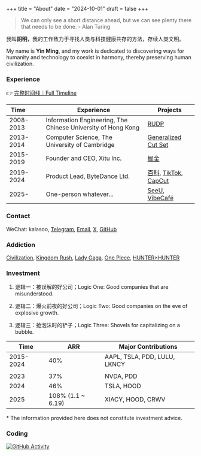+++
title = "About"
date = "2024-10-01"
draft = false
+++

> We can only see a short distance ahead, but we can see plenty there that needs to be done. - Alan Turing

我叫**阴明**，我的工作致力于寻找人类与科技健康共存的方法，存续人类文明。

My name is **Yin Ming**, and my work is dedicated to discovering ways for humanity and technology to coexist in harmony, thereby preserving human civilization.


### Experience

👉 [完整时间线｜Full Timeline](https://kalasoo.notion.site/About-me-69c1472fcb7946609bf6c96daced37a5?pvs=4)

| Time&nbsp;&nbsp;&nbsp;&nbsp;&nbsp;&nbsp;&nbsp;&nbsp; | Experience | Projects |
|------------|------------|----------|
| 2008-2013 | Information Engineering, The Chinese University of Hong Kong | [RUDP](https://github.com/kalasoo/rudp) |
| 2013-2014 | Computer Science, The University of Cambridge | [Generalized Cut Set](https://www.dropbox.com/scl/fi/zw5njee911ib1qlsfy6bk/MPhil_Presentation_Ming.pdf) |
| 2015-2019 | Founder and CEO, Xitu Inc.| [掘金](https://juejin.cn) |
| 2019-2024 | Product Lead, ByteDance Ltd. | [百科](https://baike.com), [TikTok](https://tiktok.com), [CapCut](https://capcut.com) |
| 2025- | One-person whatever... | [SeeU](https://seeu.lifestyle), [VibeCafé](https://vibecafe.ai) |

### Contact

WeChat: kalasoo, [Telegram](https://t.me/kalasoo), [Email](mailto:ym.kalasoo@gmail.com), [X](https://x.com/kalasoo), [GitHub](https://github.com/kalasoo)

### Addiction

[Civilization](https://civilization.2k.com), [Kingdom Rush](https://www.kingdomrush.com), [Lady Gaga](https://www.ladygaga.com), [One Piece](https://one-piece.com), [HUNTER×HUNTER](https://www.shonenjump.com/j/rensai/hunter.html)

### Investment

1. 逻辑一：被误解的好公司；Logic One: Good companies that are misunderstood.

2. 逻辑二：爆火前夜的好公司；Logic Two: Good companies on the eve of explosive growth.

3. 逻辑三：抢泡沫时的铲子；Logic Three: Shovels for capitalizing on a bubble.

| Time | ARR | Major Contributions |
|------|-----|-------|
| 2015-2024 | 40% | AAPL, TSLA, PDD, LULU, LKNCY |
| | | |
| 2023 | 37% | NVDA, PDD |
| 2024 | 46% | TSLA, HOOD |
| 2025 | 108% (1.1 ~ 6.19) | XIACY, HOOD, CRWV |

\* The information provided here does not constitute investment advice.


### Coding

[![GitHub Activity](https://ghchart.rshah.org/kalasoo)](https://github.com/kalasoo)
